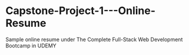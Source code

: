 # Capstone-Project-1---Online-Resume
Sample online resume under The Complete Full-Stack Web Development Bootcamp in UDEMY
